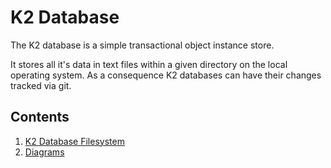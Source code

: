 # K2 Database

The K2 database is a simple transactional object instance store.

It stores all it's data in text files within a given directory on the local operating system.
As a consequence K2 databases can have their changes tracked via git.

Contents
--------

1. [K2 Database Filesystem](doc/DB_FILE_SYSTEM.md)
1. [Diagrams](doc/DIAGRAMS.md)
